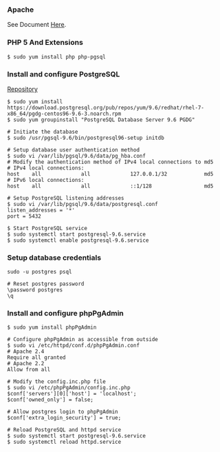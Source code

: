 ### Apache
See Document [Here](/Web/apache.md).

### PHP 5 And Extensions
```shell
$ sudo yum install php php-pgsql
```

### Install and configure PostgreSQL
[Repository](https://yum.postgresql.org/repopackages.php)
```shell
$ sudo yum install https://download.postgresql.org/pub/repos/yum/9.6/redhat/rhel-7-x86_64/pgdg-centos96-9.6-3.noarch.rpm
$ sudo yum groupinstall "PostgreSQL Database Server 9.6 PGDG"

# Initiate the database
$ sudo /usr/pgsql-9.6/bin/postgresql96-setup initdb

# Setup database user authentication method
$ sudo vi /var/lib/pgsql/9.6/data/pg_hba.conf
# Modify the authentication method of IPv4 local connections to md5
# IPv4 local connections:
host    all             all             127.0.0.1/32            md5
# IPv6 local connections:
host    all             all             ::1/128                 md5

# Setup PostgreSQL listening addresses
$ sudo vi /var/lib/pgsql/9.6/data/postgresql.conf
listen_addresses = '*'
port = 5432

$ Start PostgreSQL service
$ sudo systemctl start postgresql-9.6.service
$ sudo systemctl enable postgresql-9.6.service
```

### Setup database credentials
```shell
sudo -u postgres psql

# Reset postgres password
\password postgres
\q
```

### Install and configure phpPgAdmin
```shell
$ sudo yum install phpPgAdmin

# Configure phpPgAdmin as accessible from outside
$ sudo vi /etc/httpd/conf.d/phpPgAdmin.conf
# Apache 2.4
Require all granted
# Apache 2.2
Allow from all

# Modify the config.inc.php file
$ sudo vi /etc/phpPgAdmin/config.inc.php
$conf['servers'][0]['host'] = 'localhost';
$conf['owned_only'] = false;

# Allow postgres login to phpPgAdmin
$conf['extra_login_security'] = true;

# Reload PostgreSQL and httpd service
$ sudo systemctl start postgresql-9.6.service
$ sudo systemctl reload httpd.service
```
